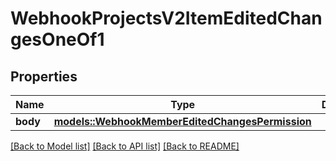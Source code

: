 # WebhookProjectsV2ItemEditedChangesOneOf1

## Properties

Name | Type | Description | Notes
------------ | ------------- | ------------- | -------------
**body** | [**models::WebhookMemberEditedChangesPermission**](webhook_member_edited_changes_permission.md) |  | 

[[Back to Model list]](../README.md#documentation-for-models) [[Back to API list]](../README.md#documentation-for-api-endpoints) [[Back to README]](../README.md)


